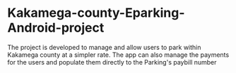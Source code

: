 # Kakamega-county-Eparking-Android-project
The project is developed to manage and allow users to park within Kakamega county at a simpler rate. The app can also manage the payments for the users and populate them directly to the Parking's paybill number
